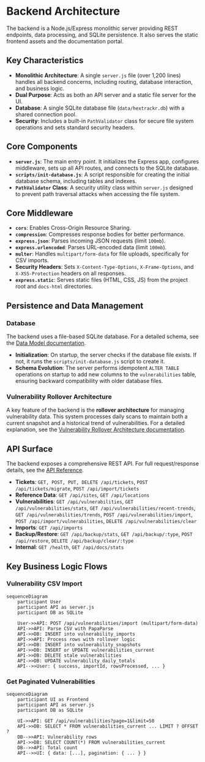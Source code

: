 # Backend Architecture

The backend is a Node.js/Express monolithic server providing REST endpoints, data processing, and SQLite persistence. It also serves the static frontend assets and the documentation portal.

## Key Characteristics

- **Monolithic Architecture**: A single `server.js` file (over 1,200 lines) handles all backend concerns, including routing, database interaction, and business logic.
- **Dual Purpose**: Acts as both an API server and a static file server for the UI.
- **Database**: A single SQLite database file (`data/hextrackr.db`) with a shared connection pool.
- **Security**: Includes a built-in `PathValidator` class for secure file system operations and sets standard security headers.

## Core Components

- **`server.js`**: The main entry point. It initializes the Express app, configures middleware, sets up all API routes, and connects to the SQLite database.
- **`scripts/init-database.js`**: A script responsible for creating the initial database schema, including tables and indexes.
- **`PathValidator` Class**: A security utility class within `server.js` designed to prevent path traversal attacks when accessing the file system.

## Core Middleware

- **`cors`**: Enables Cross-Origin Resource Sharing.
- **`compression`**: Compresses response bodies for better performance.
- **`express.json`**: Parses incoming JSON requests (limit `100mb`).
- **`express.urlencoded`**: Parses URL-encoded data (limit `100mb`).
- **`multer`**: Handles `multipart/form-data` for file uploads, specifically for CSV imports.
- **Security Headers**: Sets `X-Content-Type-Options`, `X-Frame-Options`, and `X-XSS-Protection` headers on all responses.
- **`express.static`**: Serves static files (HTML, CSS, JS) from the project root and `docs-html` directories.

## Persistence and Data Management

### Database

The backend uses a file-based SQLite database. For a detailed schema, see the [Data Model documentation](./data-model.md).

- **Initialization**: On startup, the server checks if the database file exists. If not, it runs the `scripts/init-database.js` script to create it.
- **Schema Evolution**: The server performs idempotent `ALTER TABLE` operations on startup to add new columns to the `vulnerabilities` table, ensuring backward compatibility with older database files.

### Vulnerability Rollover Architecture

A key feature of the backend is the **rollover architecture** for managing vulnerability data. This system processes daily scans to maintain both a current snapshot and a historical trend of vulnerabilities. For a detailed explanation, see the [Vulnerability Rollover Architecture documentation](./rollover-mechanism.md).

## API Surface

The backend exposes a comprehensive REST API. For full request/response details, see the [API Reference](../api-reference/overview.md).

- **Tickets**: `GET, POST, PUT, DELETE /api/tickets`, `POST /api/tickets/migrate`, `POST /api/import/tickets`
- **Reference Data**: `GET /api/sites`, `GET /api/locations`
- **Vulnerabilities**: `GET /api/vulnerabilities`, `GET /api/vulnerabilities/stats`, `GET /api/vulnerabilities/recent-trends`, `GET /api/vulnerabilities/trends`, `POST /api/vulnerabilities/import`, `POST /api/import/vulnerabilities`, `DELETE /api/vulnerabilities/clear`
- **Imports**: `GET /api/imports`
- **Backup/Restore**: `GET /api/backup/stats`, `GET /api/backup/:type`, `POST /api/restore`, `DELETE /api/backup/clear/:type`
- **Internal**: `GET /health`, `GET /api/docs/stats`

## Key Business Logic Flows

### Vulnerability CSV Import

```mermaid
sequenceDiagram
    participant User
    participant API as server.js
    participant DB as SQLite

    User->>API: POST /api/vulnerabilities/import (multipart/form-data)
    API->>API: Parse CSV with PapaParse
    API->>DB: INSERT into vulnerability_imports
    API->>API: Process rows with rollover logic
    API->>DB: INSERT into vulnerability_snapshots
    API->>DB: INSERT or UPDATE vulnerabilities_current
    API->>DB: DELETE stale vulnerabilities
    API->>DB: UPDATE vulnerability_daily_totals
    API-->>User: { success, importId, rowsProcessed, ... }
```

### Get Paginated Vulnerabilities

```mermaid
sequenceDiagram
    participant UI as Frontend
    participant API as server.js
    participant DB as SQLite

    UI->>API: GET /api/vulnerabilities?page=1&limit=50
    API->>DB: SELECT * FROM vulnerabilities_current ... LIMIT ? OFFSET ?
    DB-->>API: Vulnerability rows
    API->>DB: SELECT COUNT(*) FROM vulnerabilities_current
    DB-->>API: Total count
    API-->>UI: { data: [...], pagination: { ... } }
```
